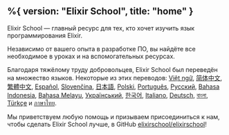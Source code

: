 %{
  version: "Elixir School",
  title: "home"
}
---

Elixir School — главный ресурс для тех, кто хочет изучить язык программирования Elixir.

Независимо от вашего опыта в разработке ПО, вы найдёте все необходимое в уроках и на вспомогательных ресурсах.

Благодаря тяжёлому труду добровольцев, Elixir School был переведён на множество языков. Некоторые из этих переводов: [Việt ngữ][vi], [简体中文][zh-hans], [繁體中文][zh-hant], [Español][es], [Slovenčina][sk], [日本語][ja], [Polski][pl], [Português][pt], [Русский][ru], [Bahasa Indonesia][id], [Bahasa Melayu][ms], [Український][uk], [한국어][ko], [Italiano][it], [Deutsch][de], [বাংলা][bn], [Türkçe][tr] и [ภาษาไทย][th].

Мы приветствуем любую помощь и призываем присоединиться к нам, чтобы сделать Elixir School лучше, в GitHub [elixirschool/elixirschool](https://github.com/elixirschool/elixirschool)!

  [es]: /es/
  [it]: /it/
  [ja]: /ja/
  [ko]: /ko/
  [pl]: /pl/
  [pt]: /pt/
  [ru]: /ru/
  [sk]: /sk/
  [vi]: /vi/
  [id]: /id/
  [ms]: /ms/
  [uk]: /uk/
  [de]: /de/
  [bn]: /bn/
  [tr]: /tr/
  [th]: /th/
  [zh-hans]: /zh-hans/
  [zh-hant]: /zh-hant/
